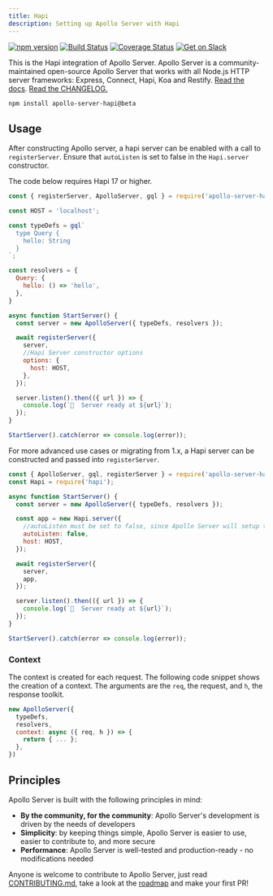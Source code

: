 ```yaml
---
title: Hapi
description: Setting up Apollo Server with Hapi
---
```


[![npm version](https://badge.fury.io/js/apollo-server-core.svg)](https://badge.fury.io/js/apollo-server-core) [![Build Status](https://circleci.com/gh/apollographql/apollo-cache-control-js.svg?style=svg)](https://circleci.com/gh/apollographql/apollo-cache-control-js) [![Coverage Status](https://coveralls.io/repos/github/apollographql/apollo-server/badge.svg?branch=master)](https://coveralls.io/github/apollographql/apollo-server?branch=master) [![Get on Slack](https://img.shields.io/badge/slack-join-orange.svg)](https://www.apollographql.com/#slack)

This is the Hapi integration of Apollo Server. Apollo Server is a community-maintained open-source Apollo Server that works with all Node.js HTTP server frameworks: Express, Connect, Hapi, Koa and Restify. [Read the docs](https://www.apollographql.com/docs/apollo-server/). [Read the CHANGELOG.](https://github.com/apollographql/apollo-server/blob/master/CHANGELOG.md)

```sh
npm install apollo-server-hapi@beta
```

## Usage

After constructing Apollo server, a hapi server can be enabled with a call to `registerServer`. Ensure that `autoListen` is set to false in the `Hapi.server` constructor.

The code below requires Hapi 17 or higher.

```js
const { registerServer, ApolloServer, gql } = require('apollo-server-hapi');

const HOST = 'localhost';

const typeDefs = gql`
  type Query {
    hello: String
  }
`;

const resolvers = {
  Query: {
    hello: () => 'hello',
  },
}

async function StartServer() {
  const server = new ApolloServer({ typeDefs, resolvers });

  await registerServer({
    server,
    //Hapi Server constructor options
    options: {
      host: HOST,
    },
  });

  server.listen().then(({ url }) => {
    console.log(`🚀  Server ready at ${url}`);
  });
}

StartServer().catch(error => console.log(error));
```

For more advanced use cases or migrating from 1.x, a Hapi server can be constructed and passed into `registerServer`.

```js
const { ApolloServer, gql, registerServer } = require('apollo-server-hapi');
const Hapi = require('hapi');

async function StartServer() {
  const server = new ApolloServer({ typeDefs, resolvers });

  const app = new Hapi.server({
    //autoListen must be set to false, since Apollo Server will setup the listener
    autoListen: false,
    host: HOST,
  });

  await registerServer({
    server,
    app,
  });

  server.listen().then(({ url }) => {
    console.log(`🚀  Server ready at ${url}`);
  });
}

StartServer().catch(error => console.log(error));
```

### Context

The context is created for each request. The following code snippet shows the creation of a context. The arguments are the `req`, the request, and `h`, the response toolkit.

```js
new ApolloServer({
  typeDefs,
  resolvers,
  context: async ({ req, h }) => {
    return { ... };
  },
})
```

## Principles

Apollo Server is built with the following principles in mind:

* **By the community, for the community**: Apollo Server's development is driven by the needs of developers
* **Simplicity**: by keeping things simple, Apollo Server is easier to use, easier to contribute to, and more secure
* **Performance**: Apollo Server is well-tested and production-ready - no modifications needed

Anyone is welcome to contribute to Apollo Server, just read [CONTRIBUTING.md](https://github.com/apollographql/apollo-server/blob/master/CONTRIBUTING.md), take a look at the [roadmap](https://github.com/apollographql/apollo-server/blob/master/ROADMAP.md) and make your first PR!

